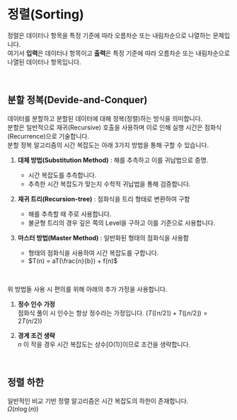 # 정렬(Sorting)

정렬은 데이터나 항목을 특정 기준에 따라 오름차순 또는 내림차순으로 나열하는 문제입니다.
<br>
여기서 **입력**은 데이터나 항목이고 **출력**은 특정 기준에 따라 오름차순 또는 내림차순으로 나열된 데이터나 항목입니다.


<br>

## 분할 정복(Devide-and-Conquer)

데이터를 분할하고 분할된 데이터에 대해 정복(정렬)하는 방식을 의미합니다.
<br>
분할은 일반적으로 재귀(Recursive) 호출을 사용하며 이로 인해 실행 시간은 점화식(Recurrence)으로 기술합니다.
<br>
분할 정복 알고리즘의 시간 복잡도는 아래 3가지 방법을 통해 구할 수 있습니다.
<br>

1. **대체 방법(Substitution Method)** : 해를 추측하고 이를 귀납법으로 증명. 
     - 시간 복잡도를 추측합니다.
     - 추측한 시간 복잡도가 맞는지 수학적 귀납법을 통해 검증합니다.

2. **재귀 트리(Recursion-tree)** : 점화식을 트리 형태로 변환하여 구함
     - 해를 추측할 때 주로 사용합니다.
     - 불균형 트리의 경우 깊은 쪽의 Level을 구하고 이를 기준으로 사용합니다.

3. **마스터 방법(Master Method)** : 일반화된 형태의 점화식을 사용함
     - 형태의 점화식을 사용하여 시간 복잡도를 구합니다.
     - $T(n) = aT(\frac{n}{b}) + f(n)$ 

<br>

위 방법들 사용 시 편의를 위해 아래의 추가 가정을 사용합니다.
<br>

1. **정수 인수 가정**         
     점화식 풀이 시 인수는 항상 정수라는 가정입니다.
     $(T(⌈n/2⌉)+T(⌊n/2⌋) = 2T(n/2))$
     
2. **경계 조건 생략**          
     $n$ 이 작을 경우 시간 복잡도는 상수[O(1)]이므로 조건을 생략합니다.

<br>

## 정렬 하한

일반적인 비교 기반 정렬 알고리즘은 시간 복잡도의 하한이 존재합니다.          
$\Omega(n\log(n))$